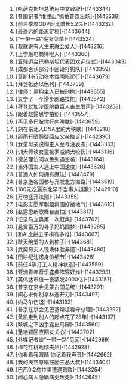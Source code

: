 
1. [哈萨克斯坦总统用中文致辞]-[1443344]
1. [各国记者“堆成山”抓拍普京出场]-[1443538]
1. [前三季度GDP同比增长5.2%]-[1443232]
1. [最遥远的距离定档]-[1443644]
1. [“一带一路”晚宴菜单]-[1443524]
1. [我就说有人生来就会爱人]-[1443216]
1. [上学版电商捧哏人]-[1443360]
1. [亚残运会巴勒斯坦代表团欢迎仪式]-[1443043]
1. [成都否认部分小区设打狗队]-[1443359]
1. [莫斯科行动张本煜阴暗爬行]-[1443673]
1. [拜登抵达以色列]-[1443739]
1. [律师：黑狗主人已被刑拘]-[1443655]
1. [又学了一个滑步跑路技能]-[1443542]
1. [拜登就加沙医院数百人丧生发声]-[1443258]
1. [跟着赵露思学拍照]-[1443557]
1. [再见多巴胺你好内啡肽]-[1443659]
1. [刻在东北人DNA里的大秧歌]-[1443218]
1. [邵雨轩晒照疑回应父亲控诉]-[1442390]
1. [女童母亲说狗主人至今没表态]-[1443363]
1. [训犬师谈女童被罗威纳犬咬伤]-[1443136]
1. [德总理访问以色列遇空袭]-[1443164]
1. [当外国友人遇上中国速度]-[1443628]
1. [普通人如何拥有魔法]-[1443479]
1. [普京邀各国参与开发北方海路]-[1443519]
1. [100元吃遍东北早市当事人道歉]-[1442810]
1. [万物盛开法则]-[1443355]
1. [电影志愿军剧组氛围好接地气]-[1443610]
1. [赵露思新歌舞台直拍]-[1443817]
1. [记录马立奥第一次赶集]-[1443762]
1. [悬赏百万的寻子妈妈圆梦]-[1443285]
1. [和AI比拼五子棋有多难]-[1443667]
1. [秋天给爱的人剥柚子]-[1443681]
1. [武契奇夫人现场体验非遗]-[1443480]
1. [田耕纪沈诺身份细节]-[1443428]
1. [前任4演打工人精神状态]-[1443559]
1. [亚洲青年音乐盛典阵容好炸]-[1443299]
1. [英伟达市值一夜蒸发4000亿]-[1443157]
1. [普京在京会见蒙古国总统]-[1443291]
1. [问心求你别拿林逸开刀]-[1443497]
1. [内马尔伤退]-[1443193]
1. [普京在京会见巴基斯坦看守总理]-[1443292]
1. [黄凯走到别人的起点花了28年]-[1443197]
1. [繁城之下凶手露出马脚]-[1443560]
1. [董艳颖回应网友关心]-[1442702]
1. [外媒记者谈“一带一路”见闻]-[1442969]
1. [梅花红桃戏精夫妇]-[1442928]
1. [你看着我眼睛 你记着我声音]-[1442662]
1. [我的天空原唱鼓励三品大叔]-[1443404]
1. [巴西0:2乌拉圭遭遇首败]-[1443254]
1. [问心病人隐瞒病史致死]-[1442645]